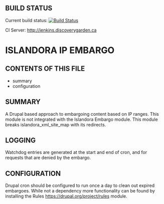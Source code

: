 BUILD STATUS
------------
Current build status:
[![Build Status](https://travis-ci.org/Islandora/islandora_ip_embargo.png?branch=7.x)](https://travis-ci.org/Islandora/islandora_ip_embargo)

CI Server:
http://jenkins.discoverygarden.ca

ISLANDORA IP EMBARGO
==================

CONTENTS OF THIS FILE
---------------------

 * summary
 * configuration

SUMMARY
-------

A Drupal based approach to embargoing content based on IP ranges.
This module is not integrated with the Islandora Embargo module.
This module breaks islandora_xml_site_map with its redirects. 

LOGGING
-------

Watchdog entries are generated at the start and end of cron, and for
requests that are denied by the embargo.

CONFIGURATION
-------------

Drupal cron should be configured to run once a day to clean out expired
embargoes.  While not a dependency more functionality can be found by
installing the Rules https://drupal.org/project/rules module.
